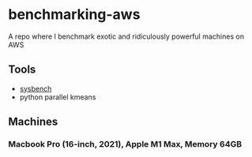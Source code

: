 # benchmarking-aws
A repo where I benchmark exotic and ridiculously powerful machines on AWS

## Tools

* [sysbench](https://github.com/akopytov/sysbench)
* python parallel kmeans


## Machines

### Macbook Pro (16-inch, 2021), Apple M1 Max, Memory 64GB




